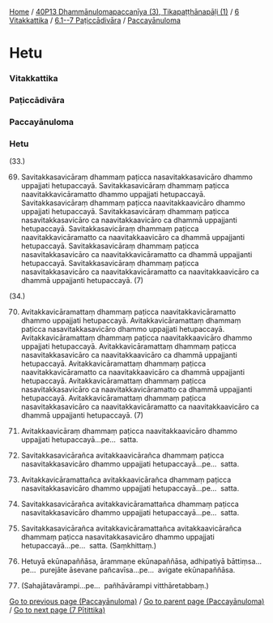 
[Home](/) / [40P13 Dhammānulomapaccanīya (3), Tikapaṭṭhānapāḷi (1)](/tipitaka/40P13.md) / [6 Vitakkattika](/tipitaka/40P13/6.md) / [6.1--7 Paṭiccādivāra](/tipitaka/40P13/6/6.1--7.md) / [Paccayānuloma](/tipitaka/40P13/6/6.1--7/Paccayanuloma.md)

# Hetu

### Vitakkattika

### Paṭiccādivāra

### Paccayānuloma

### Hetu

(33.)

69. Savitakkasavicāraṃ dhammaṃ paṭicca nasavitakkasavicāro dhammo uppajjati hetupaccayā. Savitakkasavicāraṃ dhammaṃ paṭicca naavitakkavicāramatto dhammo uppajjati hetupaccayā. Savitakkasavicāraṃ dhammaṃ paṭicca naavitakkaavicāro dhammo uppajjati hetupaccayā. Savitakkasavicāraṃ dhammaṃ paṭicca nasavitakkasavicāro ca naavitakkaavicāro ca dhammā uppajjanti hetupaccayā. Savitakkasavicāraṃ dhammaṃ paṭicca naavitakkavicāramatto ca naavitakkaavicāro ca dhammā uppajjanti hetupaccayā. Savitakkasavicāraṃ dhammaṃ paṭicca nasavitakkasavicāro ca naavitakkavicāramatto ca dhammā uppajjanti hetupaccayā. Savitakkasavicāraṃ dhammaṃ paṭicca nasavitakkasavicāro ca naavitakkavicāramatto ca naavitakkaavicāro ca dhammā uppajjanti hetupaccayā. (7)

(34.)

70. Avitakkavicāramattaṃ dhammaṃ paṭicca naavitakkavicāramatto dhammo uppajjati hetupaccayā. Avitakkavicāramattaṃ dhammaṃ paṭicca nasavitakkasavicāro dhammo uppajjati hetupaccayā. Avitakkavicāramattaṃ dhammaṃ paṭicca naavitakkaavicāro dhammo uppajjati hetupaccayā. Avitakkavicāramattaṃ dhammaṃ paṭicca nasavitakkasavicāro ca naavitakkaavicāro ca dhammā uppajjanti hetupaccayā. Avitakkavicāramattaṃ dhammaṃ paṭicca naavitakkavicāramatto ca naavitakkaavicāro ca dhammā uppajjanti hetupaccayā. Avitakkavicāramattaṃ dhammaṃ paṭicca nasavitakkasavicāro ca naavitakkavicāramatto ca dhammā uppajjanti hetupaccayā. Avitakkavicāramattaṃ dhammaṃ paṭicca nasavitakkasavicāro ca naavitakkavicāramatto ca naavitakkaavicāro ca dhammā uppajjanti hetupaccayā. (7)

71. Avitakkaavicāraṃ dhammaṃ paṭicca naavitakkaavicāro dhammo uppajjati hetupaccayā…pe…  satta.

72. Savitakkasavicārañca avitakkaavicārañca dhammaṃ paṭicca nasavitakkasavicāro dhammo uppajjati hetupaccayā…pe…  satta.

73. Avitakkavicāramattañca avitakkaavicārañca dhammaṃ paṭicca nasavitakkasavicāro dhammo uppajjati hetupaccayā…pe…  satta.

74. Savitakkasavicārañca avitakkavicāramattañca dhammaṃ paṭicca nasavitakkasavicāro dhammo uppajjati hetupaccayā…pe…  satta.

75. Savitakkasavicārañca avitakkavicāramattañca avitakkaavicārañca dhammaṃ paṭicca nasavitakkasavicāro dhammo uppajjati hetupaccayā…pe…  satta. (Saṃkhittaṃ.)

76. Hetuyā ekūnapaññāsa, ārammaṇe ekūnapaññāsa, adhipatiyā bāttiṃsa…pe…  purejāte āsevane pañcavīsa…pe…  avigate ekūnapaññāsa.

77. (Sahajātavārampi…pe…  pañhāvārampi vitthāretabbaṃ.)

[Go to previous page (Paccayānuloma)](/tipitaka/40P13/6/6.1--7/Paccayanuloma.md) / [Go to parent page (Paccayānuloma)](/tipitaka/40P13/6/6.1--7/Paccayanuloma.md) / [Go to next page (7 Pītittika)](/tipitaka/40P13/7.md)


